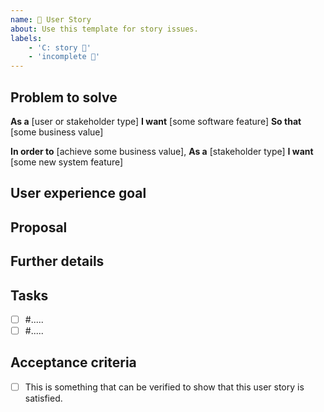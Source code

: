 ```yaml
---
name: 👤 User Story
about: Use this template for story issues.
labels:
    - 'C: story 👤'
    - 'incomplete 📝'
---
```


## Problem to solve

<!-- What problem do we solve? Try to define the who/what/why of the opportunity as a user story.-->

**As a** [user or stakeholder type]
**I want** [some software feature]
**So that** [some business value]

<!-- or alternatively -->

**In order to** [achieve some business value],
**As a** [stakeholder type]
**I want** [some new system feature]

## User experience goal

<!-- What is the single user experience workflow this problem addresses?
For example,
"The user should be able to use the /data URI to[perform a specific task>"
-->

## Proposal <!-- Not obligatory -->

<!-- How are we going to solve the problem? Try to include some sketch, mockups or images
-->

## Further details <!-- Not obligatory -->

<!-- Include use cases, benefits, goals, or any other details that will help us understand the problem better. -->

## Tasks

<!--
Tasks to achieve this story


-   [ ] #132
-->

-   [ ] #.....
-   [ ] #.....

## Acceptance criteria

-   [ ] This is something that can be verified to show that this user story is satisfied.

<!-- review this section when Scrum is implemented

## Sprint Ready Checklist
1. - [ ] Acceptance criteria defined
2. - [ ] Team understands acceptance criteria
3. - [ ] Team has defined solution / steps to satisfy acceptance criteria
4. - [ ] Acceptance criteria is verifiable / testable
5. - [ ] External / 3rd Party dependencies identified

-->
